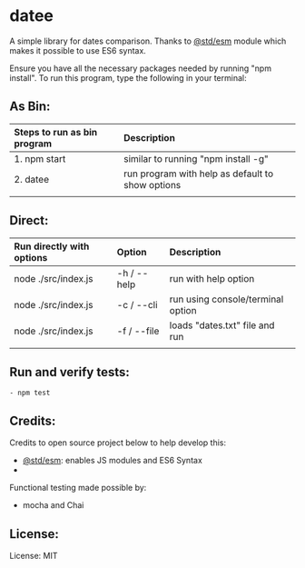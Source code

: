 # datee
A simple library for dates comparison. Thanks to [@std/esm](https://www.npmjs.com/package/@std/esm) module which makes it possible to use ES6 syntax. 

Ensure you have all the necessary packages needed by running "npm install".
To run this program, type the following in your terminal:

## As Bin:
|  Steps to run as bin program |   Description                                   |
| :----------------------------|:----------------------------------------------- |
|  1. npm start                | similar to running "npm install -g"             |
|  2. datee                    | run program with help as default to show options|
|                              |                                                 |


## Direct: 
|  Run directly with options   |  Option     | Description                       |
| :----------------------------|:----------- |:----------------------------------|
|  node ./src/index.js         | -h / --help | run with help option              |
|  node ./src/index.js         | -c / --cli  | run using console/terminal option |
|  node ./src/index.js         | -f / --file | loads "dates.txt" file and run    |
|                              |                                                 | 



## Run and verify tests:
    - npm test

## Credits:
Credits to open source project below to help develop this:
 - [@std/esm](https://www.npmjs.com/package/@std/esm): enables JS modules and ES6 Syntax
 - 
Functional testing made possible by: 
 - mocha and Chai

## License:
License: MIT

